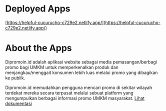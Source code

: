 # Deployed Apps
[https://helpful-cucurucho-c729e2.netlify.app/](https://helpful-cucurucho-c729e2.netlify.app/)

# About the Apps
Dipromoin.id adalah aplikasi website sebagai media pemasangan/berbagi promo bagi UMKM untuk memperkenalkan produk dan menjangkau/menggait konsumen lebih luas melalui promo yang dibagikan ke publik.

Dipromoin.id memudahkan pengguna mencari promo di sekitar wilayah terdekat mereka secara terpusat melalui sebuat platform yang mengumpulkan berbagai informasi promo UMKM masyarakat. [Lihat dokumentasi](https://docs.google.com/document/d/1MNiUCeZyY08H_ZxnbYu2pLVYEry0oXTWv075ABm5wsk/edit#heading=h.akagg73xso0n)